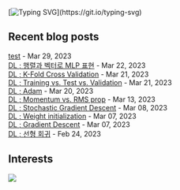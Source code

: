 
[![Typing SVG](https://readme-typing-svg.demolab.com?font=DM+Sans&duration=4000&pause=800&multiline=true&width=435&height=90&lines=Hi%2C+there.;Welcome+to+my+github+page!;Feel+free+to+look+around.)](https://git.io/typing-svg)
## Recent blog posts
[test](https://neurai.tistory.com/29) - Mar 29, 2023<br>
[DL ; 행렬과 벡터로 MLP 표현](https://neurai.tistory.com/28) - Mar 22, 2023<br>
[DL ; K-Fold Cross Validation](https://neurai.tistory.com/27) - Mar 21, 2023<br>
[DL ; Training vs. Test vs. Validation](https://neurai.tistory.com/26) - Mar 21, 2023<br>
[DL ; Adam](https://neurai.tistory.com/25) - Mar 20, 2023<br>
[DL ; Momentum vs. RMS prop](https://neurai.tistory.com/24) - Mar 13, 2023<br>
[DL ; Stochastic Gradient Descent](https://neurai.tistory.com/23) - Mar 08, 2023<br>
[DL ; Weight initialization](https://neurai.tistory.com/22) - Mar 07, 2023<br>
[DL ; Gradient Descent](https://neurai.tistory.com/21) - Mar 07, 2023<br>
[DL ; 선형 회귀](https://neurai.tistory.com/20) - Feb 24, 2023<br>

## Interests
<img src="https://img.shields.io/badge/MNE-3776AB?style=for-the-badge&logo=python&logoColor=white">
